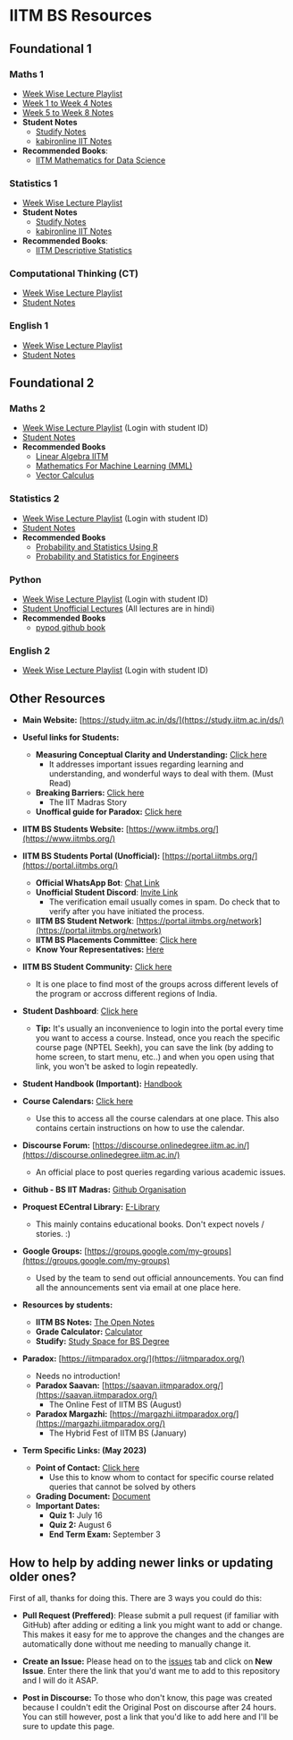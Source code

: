 # IITM BS Resources


## Foundational 1
### Maths 1
- [Week Wise Lecture Playlist](https://studify.space/course/ns_23q1_ma1001)
- [Week 1 to Week 4 Notes](https://drive.google.com/file/d/164wthmA9nGuhgTqlDhVjLysDUsXTFdN9/view)
- [Week 5 to Week 8 Notes](https://drive.google.com/file/d/16IdGKOj-zF_sGOZNjCa6TY0x3CpX6p5K/view)
- **Student Notes**
    - [Studify Notes](https://studify.space/notes/ma1001)
    - [kabironline IIT Notes](https://github.com/kabironline/IIT-notes/tree/main/Math-1)
- **Recommended Books**:
   - [IITM Mathematics for Data Science](https://drive.google.com/file/d/1SSp2hlu5v46C_GKOlcHqLBxUAdTDJLf0/view)

### Statistics 1
- [Week Wise Lecture Playlist](https://studify.space/course/ns_23q1_ma1002)
- **Student Notes**
    - [Studify Notes](https://studify.space/notes/ma1002)
    - [kabironline IIT Notes](https://github.com/kabironline/IIT-notes/blob/main/Statistics-1/formulae.md)
- **Recommended Books**:
   - [IITM Descriptive Statistics](https://drive.google.com/file/d/1SUBG3ySCKj1rsuL65kACMoA0GfafKmUY/view)

### Computational Thinking (CT)
- [Week Wise Lecture Playlist](https://studify.space/course/ns_23q1_cs1001)
- [Student Notes](https://studify.space/notes/cs1001)

### English 1 
- [Week Wise Lecture Playlist](https://studify.space/course/ns_23q1_hs1001)
- [Student Notes](https://studify.space/notes/hs1001)

## Foundational 2
### Maths 2
- [Week Wise Lecture Playlist](https://studify.space/) (Login with student ID)
- [Student Notes](https://javets70.github.io/iitm_notes/MATHS2/1.02%20-%20Matricies/)
- **Recommended Books**
    - [Linear Algebra IITM](https://drive.google.com/file/d/1_1-13RYeYNtk1lA-dfN3S8QBlOgqa8Pd/view)
    - [Mathematics For Machine Learning (MML)](https://mml-book.github.io/book/mml-book.pdf)
    - [Vector Calculus](https://anton-petrunin.github.io/calc3book/calc3book.pdf)

### Statistics 2 
- [Week Wise Lecture Playlist](https://studify.space/) (Login with student ID)
- [Student Notes](https://javets70.github.io/iitm_notes/STATS2/WEEK%201/Notes/Two%20Discrete%20Random%20Variables/)
- **Recommended Books**
    - [Probability and Statistics Using R](https://www.isibang.ac.in/~athreya/psweur/)
    - [Probability and Statistics for Engineers](https://www.amazon.in/Probability-Statistics-Engineers-Scientists-Walpole/dp/0321629116)

### Python 
- [Week Wise Lecture Playlist](https://studify.space/) (Login with student ID)
- [Student Unofficial Lectures](https://www.youtube.com/playlist?list=PLClULgPbRPsD-t0AYG8hR5iLIt2ZaNTkv) (All lectures are in hindi)
- **Recommended Books**
    - [pypod github book](https://pypod.github.io/)

### English 2 
- [Week Wise Lecture Playlist](https://studify.space/) (Login with student ID)

## Other Resources
- **Main Website:** [https://study.iitm.ac.in/ds/](https://study.iitm.ac.in/ds/)
* **Useful links for Students:**
   * **Measuring Conceptual Clarity and Understanding:** [Click here](https://discourse.onlinedegree.iitm.ac.in/t/measuring-conceptual-clarity-and-understanding/85980/16)
      * It addresses important issues regarding learning and understanding, and wonderful ways to deal with them. (Must Read)
   * **Breaking Barriers:** [Click here](https://www.youtube.com/watch?v=uOcgv5OR6zU)
      * The IIT Madras Story
   * **Unoffical guide for Paradox:** [Click here](https://discourse.onlinedegree.iitm.ac.in/t/unofficial-guide-for-paradox-based-on-paradox-2023/86602)
* **IITM BS Students Website:** [https://www.iitmbs.org/](https://www.iitmbs.org/)
* **IITM BS Students Portal (Unofficial):** [https://portal.iitmbs.org/](https://portal.iitmbs.org/)
   * **Official WhatsApp Bot**: [Chat Link](https://wa.me/message/IVROM2UN7XIJL1)
   * **Unofficial Student Discord**: [Invite Link](https://discord.gg/iitm-bs-students-762774569827565569)
      * The verification email usually comes in spam. Do check that to verify after you have initiated the process.
   * **IITM BS Student Network**: [https://portal.iitmbs.org/network](https://portal.iitmbs.org/network)
   * **IITM BS Placements Committee**: [Click here](https://sites.google.com/study.iitm.ac.in/dsplacements)
   * **Know Your Representatives:** [Here](https://portal.iitmbs.org/representatives)
* **IITM BS Student Community:** [Click here](https://sites.google.com/student.onlinedegree.iitm.ac.in/iitmbs-community)
   * It is one place to find most of the groups across different levels of the program or accross different regions of India.
* **Student Dashboard**: [Click here](https://app.onlinedegree.iitm.ac.in/student_dashboard/current_courses)
   * **Tip:** It's usually an inconvenience to login into the portal every time you want to access a course. Instead, once you reach the specific course page (NPTEL Seekh), you can save the link (by adding to home screen, to start menu, etc..) and when you open using that link, you won't be asked to login repeatedly.
*  **Student Handbook (Important):** [Handbook](https://drive.google.com/file/d/1reCLaan2aUfjcAvgXEFne7j3p1j93ZcQ/view?usp=sharing)
* **Course Calendars:** [Click here](https://discourse.onlinedegree.iitm.ac.in/t/course-tip-stay-on-top-of-your-term-with-calendar/44947)
   * Use this to access all the course calendars at one place. This also contains certain instructions on how to use the calendar.
* **Discourse Forum:** [https://discourse.onlinedegree.iitm.ac.in/](https://discourse.onlinedegree.iitm.ac.in/)
   * An official place to post queries regarding various academic issues. 
* **Github - BS IIT Madras:** [Github Organisation](https://accounts.google.com/o/saml2/initsso?idpid=C00v4kcdj&spid=178154672241&forceauthn=false)
* **Proquest ECentral Library:** [E-Library](https://accounts.google.com/o/saml2/initsso?idpid=C00v4kcdj&spid=921466707047&forceauthn=false)
   * This mainly contains educational books. Don't expect novels / stories. :)
* **Google Groups:** [https://groups.google.com/my-groups](https://groups.google.com/my-groups)
   * Used by the team to send out official announcements. You can find all the announcements sent via email at one place here.
* **Resources by students:** 
   * **IITM BS Notes:** [The Open Notes](https://theopennotes.in/course/63fd9e3c553314fb9fc19524)
   * **Grade Calculator:** [Calculator](https://grade-calc-v2.vercel.app/)
   * **Studify:** [Study Space for BS Degree](https://studify.space/)
* **Paradox:** [https://iitmparadox.org/](https://iitmparadox.org/)
   * Needs no introduction! 
   * **Paradox Saavan:** [https://saavan.iitmparadox.org/](https://saavan.iitmparadox.org/)
      * The Online Fest of IITM BS (August)
   * **Paradox Margazhi:** [https://margazhi.iitmparadox.org/](https://margazhi.iitmparadox.org/)
      * The Hybrid Fest of IITM BS (January)

* **Term Specific Links: (May 2023)**
   * **Point of Contact:** [Click here](https://discourse.onlinedegree.iitm.ac.in/t/point-of-contact-course-support-term2-2023/79647)
     * Use this to know whom to contact for specific course related queries that cannot be solved by others
   * **Grading Document:** [Document](https://docs.google.com/document/d/e/2PACX-1vS_vxkPcqJV0iT9XxW_3YMhh8_8I0CIDBDvs7AUQtyCriisYxPLrbEqv1OhwXrE_A/pub)
   * **Important Dates:**
      * **Quiz 1:** July 16
      * **Quiz 2:** August 6
      * **End Term Exam:** September 3

## How to help by adding newer links or updating older ones?
First of all, thanks for doing this. There are 3 ways you could do this:

- **Pull Request (Preffered)**: Please submit a pull request (if familiar with GitHub) after adding or editing a link you might want to add or change. This makes it easy for me to approve the changes and the changes are automatically done without me needing to manually change it.

- **Create an Issue:** Please head on to the [issues](https://github.com/bsc-iitm/Resources/issues) tab and click on **New Issue**. Enter there the link that you'd want me to add to this repository and I will do it ASAP.

- **Post in Discourse:** To those who don't know, this page was created because I couldn't edit the Original Post on discourse after 24 hours. You can still however, post a link that you'd like to add here and I'll be sure to update this page.
